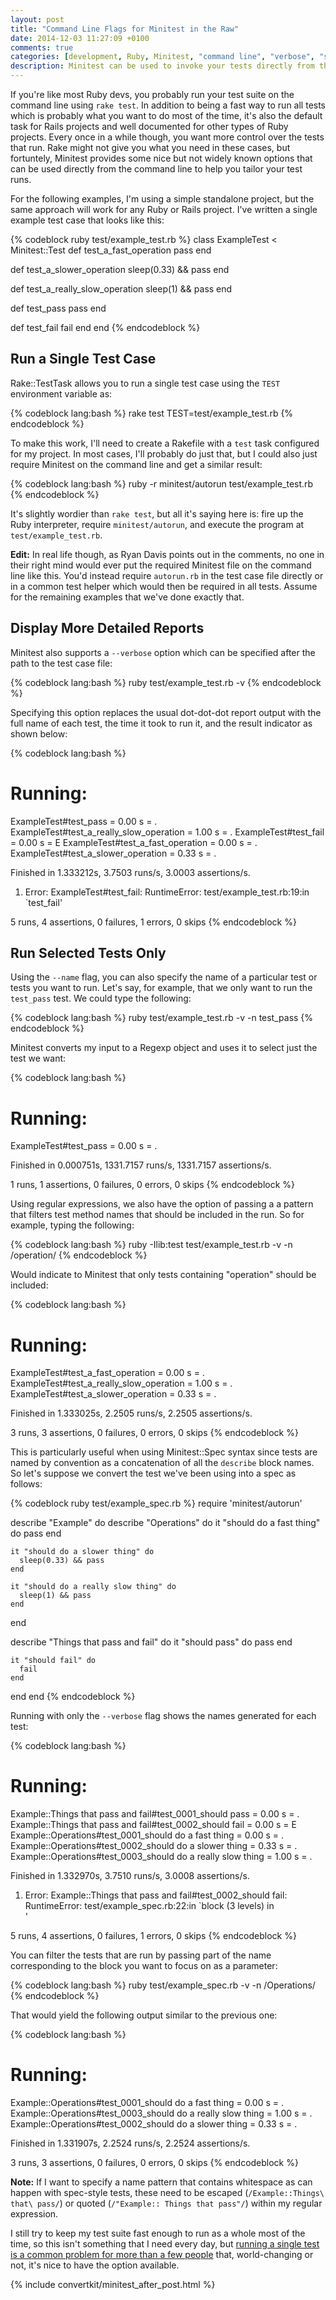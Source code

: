```yaml
---
layout: post
title: "Command Line Flags for Minitest in the Raw"
date: 2014-12-03 11:27:09 +0100
comments: true
categories: [development, Ruby, Minitest, "command line", "verbose", "single test"]
description: Minitest can be used to invoke your tests directly from the Ruby interpreter, and it has its own command line options that can be used for certain common use cases encountered by many Rubyists.
---
```

If you're like most Ruby devs, you probably run your test suite on the command line using `rake test`.  In addition to being a fast way to run all tests which is probably what you want to do most of the time, it's also the default task for Rails projects and well documented for other types of Ruby projects.  Every once in a while though, you want more control over the tests that run.  Rake might not give you what you need in these cases, but fortuntely, Minitest provides some nice but not widely known options that can be used directly from the command line to help you tailor your test runs.<!--more-->

For the following examples, I'm using a simple standalone project, but the same approach will work for any Ruby or Rails project.  I've written a single example test case that looks like this:

{% codeblock ruby test/example_test.rb %}
class ExampleTest < Minitest::Test
  def test_a_fast_operation
    pass
  end

  def test_a_slower_operation
    sleep(0.33) && pass
  end

  def test_a_really_slow_operation
    sleep(1) && pass
  end

  def test_pass
    pass
  end

  def test_fail
    fail
  end
end
{% endcodeblock %}

## Run a Single Test Case ##

Rake::TestTask allows you to run a single test case using the `TEST` environment variable as:

{% codeblock lang:bash %}
rake test TEST=test/example_test.rb
{% endcodeblock %}

To make this work, I'll need to create a Rakefile with a `test` task configured for my project.  In most cases, I'll probably do just that, but I could also just require Minitest on the command line and get a similar result:

{% codeblock lang:bash %}
ruby -r minitest/autorun test/example_test.rb
{% endcodeblock %}

It's slightly wordier than `rake test`, but all it's saying here is: fire up the Ruby interpreter, require `minitest/autorun`, and execute the program at `test/example_test.rb`.

**Edit:** In real life though, as Ryan Davis points out in the comments, no one in their right mind would ever put the required Minitest file on the command line like this.  You'd instead require `autorun.rb` in the test case file directly or in a common test helper which would then be required in all tests.  Assume for the remaining examples that we've done exactly that.

## Display More Detailed Reports ##

Minitest also supports a `--verbose` option which can be specified after the path to the test case file:

{% codeblock lang:bash %}
ruby test/example_test.rb -v
{% endcodeblock %}

Specifying this option replaces the usual dot-dot-dot report output with the full name of each test, the time it took to run it, and the result indicator as shown below:

{% codeblock lang:bash %}
# Running:

ExampleTest#test_pass = 0.00 s = .
ExampleTest#test_a_really_slow_operation = 1.00 s = .
ExampleTest#test_fail = 0.00 s = E
ExampleTest#test_a_fast_operation = 0.00 s = .
ExampleTest#test_a_slower_operation = 0.33 s = .

Finished in 1.333212s, 3.7503 runs/s, 3.0003 assertions/s.

  1) Error:
ExampleTest#test_fail:
RuntimeError:
    test/example_test.rb:19:in `test_fail'
	
5 runs, 4 assertions, 0 failures, 1 errors, 0 skips
{% endcodeblock %}

## Run Selected Tests Only ##

Using the `--name` flag, you can also specify the name of a particular test or tests you want to run.  Let's say, for example, that we only want to run the `test_pass` test.  We could type the following:

{% codeblock lang:bash %}
ruby test/example_test.rb -v -n test_pass
{% endcodeblock %}

Minitest converts my input to a Regexp object and uses it to select just the test we want:

{% codeblock lang:bash %}
# Running:

ExampleTest#test_pass = 0.00 s = .

Finished in 0.000751s, 1331.7157 runs/s, 1331.7157 assertions/s.

1 runs, 1 assertions, 0 failures, 0 errors, 0 skips
{% endcodeblock %}

Using regular expressions, we also have the option of passing a a pattern that filters test method names that should be included in the run.  So for example, typing the following:

{% codeblock lang:bash %}
ruby -Ilib:test test/example_test.rb -v -n /operation/
{% endcodeblock %}

Would indicate to Minitest that only tests containing "operation" should be included:

{% codeblock lang:bash %}
# Running:

ExampleTest#test_a_fast_operation = 0.00 s = .
ExampleTest#test_a_really_slow_operation = 1.00 s = .
ExampleTest#test_a_slower_operation = 0.33 s = .

Finished in 1.333025s, 2.2505 runs/s, 2.2505 assertions/s.

3 runs, 3 assertions, 0 failures, 0 errors, 0 skips
{% endcodeblock %}

This is particularly useful when using Minitest::Spec syntax since tests are named by convention as a concatenation of all the `describe` block names.  So let's suppose we convert the test we've been using into a spec as follows:

{% codeblock ruby test/example_spec.rb %}
require 'minitest/autorun'

describe "Example" do
  describe "Operations" do
    it "should do a fast thing" do
      pass
    end

    it "should do a slower thing" do
      sleep(0.33) && pass
    end

    it "should do a really slow thing" do
      sleep(1) && pass
    end
  end

  describe "Things that pass and fail" do
    it "should pass" do
      pass
    end

    it "should fail" do
      fail
    end
  end
end
{% endcodeblock %}

Running with only the `--verbose` flag shows the names generated for each test:

{% codeblock lang:bash %}
# Running:

Example::Things that pass and fail#test_0001_should pass = 0.00 s = .
Example::Things that pass and fail#test_0002_should fail = 0.00 s = E
Example::Operations#test_0001_should do a fast thing = 0.00 s = .
Example::Operations#test_0002_should do a slower thing = 0.33 s = .
Example::Operations#test_0003_should do a really slow thing = 1.00 s = .

Finished in 1.332970s, 3.7510 runs/s, 3.0008 assertions/s.

  1) Error:
Example::Things that pass and fail#test_0002_should fail:
RuntimeError: 
    test/example_spec.rb:22:in `block (3 levels) in <main>'
	  
5 runs, 4 assertions, 0 failures, 1 errors, 0 skips
{% endcodeblock %}

You can filter the tests that are run by passing part of the name corresponding to the block you want to focus on as a parameter:

{% codeblock lang:bash %}
ruby test/example_spec.rb -v -n /Operations/
{% endcodeblock %}

That would yield the following output similar to the previous one:

{% codeblock lang:bash %}
# Running:

Example::Operations#test_0001_should do a fast thing = 0.00 s = .
Example::Operations#test_0003_should do a really slow thing = 1.00 s = .
Example::Operations#test_0002_should do a slower thing = 0.33 s = .

Finished in 1.331907s, 2.2524 runs/s, 2.2524 assertions/s.

3 runs, 3 assertions, 0 failures, 0 errors, 0 skips
{% endcodeblock %}

**Note:** If I want to specify a name pattern that contains whitespace as can happen with spec-style tests, these need to be escaped (`/Example::Things\ that\ pass/`) or quoted (`/"Example:: Things that pass"/`) within my regular expression.


I still try to keep my test suite fast enough to run as a whole most of the time, so this isn't something that I need every day, but [running a single test is a common problem for more than a few people](http://stackoverflow.com/questions/5285711/is-it-possible-to-run-a-single-test-in-minitest) that, world-changing or not, it's nice to have the option available.

{% include convertkit/minitest_after_post.html %}
